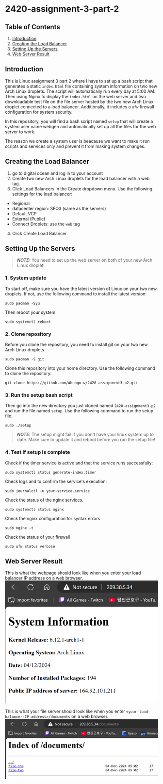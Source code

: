 # 2420-assignment-3-part-2
## Table of Contents
1. [Introduction](#introduction)
2. [Creating the Load Balancer](#creating-the-load-balancer)
3. [Setting Up the Servers](#setting-up-the-servers)
4. [Web Server Result](#web-server-result)

## Introduction
This is Linux assignment 3 part 2 where I have to set up a bash script that generates a static `index.html` file containing system information on two new Arch Linux droplets. The script will automatically run every day at 5:00 AM. Then using Nginx to display the `index.html` on the web server and two downloadable test file on the file server hosted by the two new Arch Linux droplet connected to a load balancer. Additionally, it includes a `ufw` firewall configuration for system security.

In this repository, you will find a bash script named `setup` that will create a system user name webgen and automatically set up all the files for the web server to work.

The reason we create a system user is beacause we want to make it run scripts and services only and prevent it from making system changes.

## Creating the Load Balancer
1. go to digital ocean and log in to your account
2. Create two new Arch Linux droplets for the load balancer with a web tag.
3. Click Load Balancers in the Create dropdown menu.
Use the following settings for the load balancer:
- Regional
- datacenter region: SFO3 (same as the servers)
- Default VCP
- External (Public)
- Connect Droplets: use the `web` tag
4. Click Create Load Balancer.

## Setting Up the Servers
> **_NOTE:_** You need to set up the web server on both of your new Arch Linux droplet!
### 1. System update
To start off, make sure you have the latest version of Linux on your two new droplets. If not, use the following command to install the latest version:
```
sudo pacman -Syu
```
Then reboot your system
```
sudo systemctl reboot
```
### 2. Clone repository
Before you clone the repository, you need to install git on your two new Arch Linux droplets.
```
sudo pacman -S git
```
Clone this repository into your home directory.
Use the following command to clone the repository:
```
git clone https://github.com/Abungo-w/2420-assignment3-p2.git
```
### 3. Run the setup bash script
Then go into the new directory you just cloned named `2420-assignment3-p2` and run the file named `setup`.
Use the following command to run the setup file:
```
sudo ./setup
```
> **_NOTE:_**  The setup might fail if you don't have your linux system up to date. Make sure to update it and reboot before you run the setup file!

### 4. Test if setup is complete
Check if the timer service is active and that the service runs successfully:
```
sudo systemctl status generate-index.timer
```
Check logs and to confirm the service's execution:
```
sudo journalctl -u your-service.service
```
Check the status of the nginx services.
```
sudo systemctl status nginx
```
Check the nginx configuration for syntax errors
```
sudo nginx -t
```
Check the status of your firewall
```
sudo ufw status verbose
```
## Web Server Result
This is what the webpage should look like when you enter your load balancer IP address on a web browser.
![The webpage for index.html](./assets/server1.png)

This is what your file server should look like when you enter `<your-load-balancer-IP-address>/documents` on a web browser.
![File server page](./assets/file-server.png)

